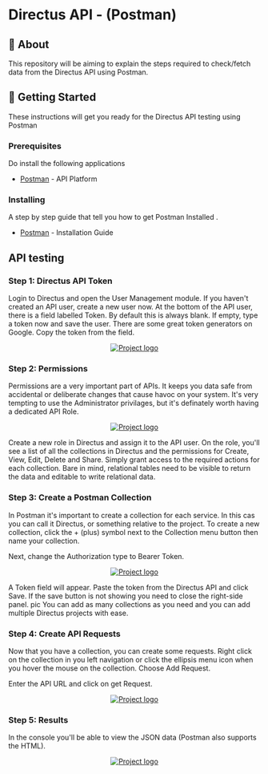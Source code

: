 # Directus API - (Postman)

## 🧐 About

This repository will be aiming to explain the steps required to check/fetch data from the Directus API using Postman.

## 🏁 Getting Started

These instructions will get you ready for the Directus API testing using Postman

### Prerequisites

Do install the following applications

- [Postman](https://www.postman.com/) - API Platform

### Installing

A step by step guide that tell you how to get Postman Installed .

- [Postman](https://learning.postman.com/docs/getting-started/installation-and-updates/#:~:text=and%20updating%20Postman-,Postman%20is%20available%20on%20the%20web%20at%20go.postman.co,select%20Download%20for%20your%20platform.) - Installation Guide

## API testing

### Step 1: Directus API Token

Login to Directus and open the User Management module. If you haven't created an API user, create a new user now. At the bottom of the API user, there is a field labelled Token. By default this is always blank. If empty, type a token now and save the user. There are some great token generators on Google. Copy the token from the field.

<p align="center">
  <a href="" rel="noopener">
 <img  src="https://cdn.discordapp.com/attachments/907964824372252674/1100349158990295112/image.png" alt="Project logo"></a>
</p>

### Step 2: Permissions

Permissions are a very important part of APIs. It keeps you data safe from accidental or deliberate changes that cause havoc on your system. It's very tempting to use the Administrator privilages, but it's definately worth having a dedicated API Role.

<p align="center">
  <a href="" rel="noopener">
 <img  src="https://cdn.discordapp.com/attachments/907964824372252674/1100349556429963295/image.png" alt="Project logo"></a>
</p>
Create a new role in Directus and assign it to the API user. On the role, you'll see a list of all the collections in Directus and the permissions for Create, View, Edit, Delete and Share. Simply grant access to the required actions for each collection. Bare in mind, relational tables need to be visible to return the data and editable to write relational data.

### Step 3: Create a Postman Collection

In Postman it's important to create a collection for each service. In this cas you can call it Directus, or something relative to the project. To create a new collection, click the + (plus) symbol next to the Collection menu button then name your collection.

Next, change the Authorization type to Bearer Token.

<p align="center">
  <a href="" rel="noopener">
 <img  src="https://learndirectus.com/content/images/size/w1000/2022/03/image.png" alt="Project logo"></a>
</p>

A Token field will appear. Paste the token from the Directus API and click Save. If the save button is not showing you need to close the right-side panel. pic
You can add as many collections as you need and you can add multiple Directus projects with ease.

### Step 4: Create API Requests

Now that you have a collection, you can create some requests. Right click on the collection in you left navigation or click the ellipsis menu icon when you hover the mouse on the collection. Choose Add Request.

Enter the API URL and click on get Request.

<p align="center">
  <a href="" rel="noopener">
 <img  src="https://learndirectus.com/content/images/size/w1000/2022/03/image-4.png" alt="Project logo"></a>
</p>

### Step 5: Results

In the console you'll be able to view the JSON data (Postman also supports the HTML).

<p align="center">
  <a href="" rel="noopener">
 <img  src="https://cdn.discordapp.com/attachments/907964824372252674/1100350281855799327/image.png" alt="Project logo"></a>
</p>
